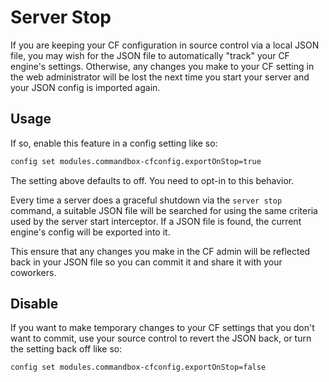 # Server Stop

If you are keeping your CF configuration in source control via a local JSON file, you may wish for the JSON file to automatically "track" your CF engine's settings.  Otherwise, any changes you make to your CF setting in the web administrator will be lost the next time you start your server and your JSON config is imported again.

## Usage
If so, enable this feature in a config setting like so:

```bash
config set modules.commandbox-cfconfig.exportOnStop=true
```
The setting above defaults to off.  You need to opt-in to this behavior.

Every time a server does a graceful shutdown via the `server stop` command, a suitable JSON file will be searched for using the same criteria used by the server start interceptor.  If a JSON file is found, the current engine's config will be exported into it.

This ensure that any changes you make in the CF admin will be reflected back in your JSON file so you can commit it and share it with your coworkers.  

## Disable

If you want to make temporary changes to your CF settings that you don't want to commit, use your source control to revert the JSON back, or turn the setting back off like so:
```bash
config set modules.commandbox-cfconfig.exportOnStop=false
```

